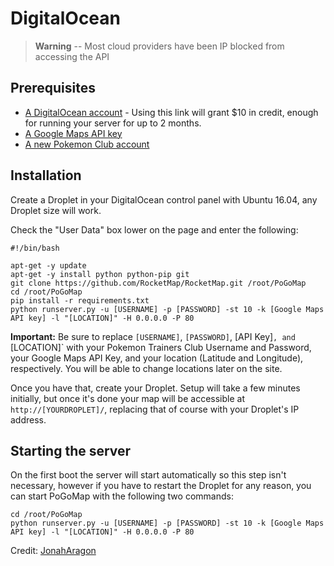 # DigitalOcean

> **Warning** -- Most cloud providers have been IP blocked from accessing the API

## Prerequisites

- [A DigitalOcean account](https://m.do.co/c/fb6730f5bb99) - Using this link will grant $10 in credit, enough for running your server for up to 2 months.
- [A Google Maps API key](GoogleMaps.md)
- [A new Pokemon Club account](https://club.pokemon.com/us/pokemon-trainer-club/sign-up/)

## Installation

Create a Droplet in your DigitalOcean control panel with Ubuntu 16.04, any Droplet size will work.

Check the "User Data" box lower on the page and enter the following:

```
#!/bin/bash

apt-get -y update
apt-get -y install python python-pip git
git clone https://github.com/RocketMap/RocketMap.git /root/PoGoMap
cd /root/PoGoMap
pip install -r requirements.txt
python runserver.py -u [USERNAME] -p [PASSWORD] -st 10 -k [Google Maps API key] -l "[LOCATION]" -H 0.0.0.0 -P 80
```

**Important:** Be sure to replace `[USERNAME]`, `[PASSWORD]`, [API Key]`, and `[LOCATION]` with your Pokemon Trainers Club Username and Password, your Google Maps API Key, and your location (Latitude and Longitude), respectively. You will be able to change locations later on the site.

Once you have that, create your Droplet. Setup will take a few minutes initially, but once it's done your map will be accessible at `http://[YOURDROPLET]/`, replacing that of course with your Droplet's IP address.

## Starting the server

On the first boot the server will start automatically so this step isn't necessary, however if you have to restart the Droplet for any reason, you can start PoGoMap with the following two commands:

```
cd /root/PoGoMap
python runserver.py -u [USERNAME] -p [PASSWORD] -st 10 -k [Google Maps API key] -l "[LOCATION]" -H 0.0.0.0 -P 80
```

Credit: [JonahAragon](https://github.com/JonahAragon)
